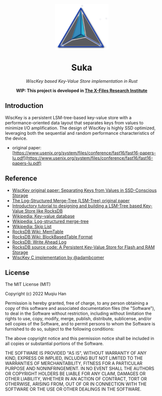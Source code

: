 <div align="center">

<img src="./.github/logo.png" height="150">

# Suka

*WiscKey based Key-Value Store implementation in Rust*

__WIP: This project is developed in [The X-Files Research Institute](https://github.com/X-FRI/Suka)__

</div>

## Introduction
WiscKey is a persistent LSM-tree-based key-value store with a performance-oriented data layout that separates keys from values to minimize I/O amplification. The design of WiscKey is highly SSD optimized, leveraging both the sequential and random performance characteristics of the device. 

- original paper: [https://www.usenix.org/system/files/conference/fast16/fast16-papers-lu.pdf](https://www.usenix.org/system/files/conference/fast16/fast16-papers-lu.pdf)



## Reference
- [WiscKey original paper: Separating Keys from Values in SSD-Conscious Storage](https://www.usenix.org/system/files/conference/fast16/fast16-papers-lu.pdf)
- [The Log-Structured Merge-Tree (LSM-Tree) original paper](https://www.cs.umb.edu/~poneil/lsmtree.pdf) 
- [Introductory tutorial to designing and building a LSM-Tree based Key-Value Store like RocksDB](https://adambcomer.com/blog/simple-database/motivation-design/)
- [Wikipedia: Key–value database](https://en.wikipedia.org/wiki/Key%E2%80%93value_database)
- [Wikipedia: Log-structured merge-tree](https://en.wikipedia.org/wiki/Log-structured_merge-tree)
- [Wikipedia: Skip List](https://en.wikipedia.org/wiki/Skip_list)
- [RocksDB Wiki: MemTable](https://github.com/facebook/rocksdb/wiki/MemTable)
- [RocksDB Wiki: BlockBasedTable Format](https://github.com/facebook/rocksdb/wiki/Rocksdb-BlockBasedTable-Format)
- [RocksDB: Write Ahead Log](https://github.com/EighteenZi/rocksdb_wiki/blob/master/Write-Ahead-Log.md)
- [RocksDB source code: A Persistent Key-Value Store for Flash and RAM Storage](https://github.com/facebook/rocksdb)
- [WiscKey C implementation by @adambcomer](https://github.com/adambcomer/WiscKey)

## License
The MIT License (MIT)

Copyright (c) 2022 Muqiu Han

Permission is hereby granted, free of charge, to any person obtaining a copy
of this software and associated documentation files (the "Software"), to deal
in the Software without restriction, including without limitation the rights
to use, copy, modify, merge, publish, distribute, sublicense, and/or sell
copies of the Software, and to permit persons to whom the Software is
furnished to do so, subject to the following conditions:

The above copyright notice and this permission notice shall be included in all
copies or substantial portions of the Software.

THE SOFTWARE IS PROVIDED "AS IS", WITHOUT WARRANTY OF ANY KIND, EXPRESS OR
IMPLIED, INCLUDING BUT NOT LIMITED TO THE WARRANTIES OF MERCHANTABILITY,
FITNESS FOR A PARTICULAR PURPOSE AND NONINFRINGEMENT. IN NO EVENT SHALL THE
AUTHORS OR COPYRIGHT HOLDERS BE LIABLE FOR ANY CLAIM, DAMAGES OR OTHER
LIABILITY, WHETHER IN AN ACTION OF CONTRACT, TORT OR OTHERWISE, ARISING FROM,
OUT OF OR IN CONNECTION WITH THE SOFTWARE OR THE USE OR OTHER DEALINGS IN THE
SOFTWARE.